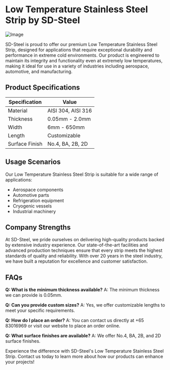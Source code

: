 # Low Temperature Stainless Steel Strip by SD-Steel

![Image](https://github.com/user-attachments/assets/2567258e-e124-4816-932d-1809bd27ef0b)

SD-Steel is proud to offer our premium Low Temperature Stainless Steel Strip, designed for applications that require exceptional durability and performance in extreme cold environments. Our product is engineered to maintain its integrity and functionality even at extremely low temperatures, making it ideal for use in a variety of industries including aerospace, automotive, and manufacturing.

## Product Specifications

| Specification | Value |
|---------------|-------|
| Material      | AISI 304, AISI 316 |
| Thickness     | 0.05mm - 2.0mm |
| Width         | 6mm - 650mm |
| Length        | Customizable |
| Surface Finish| No.4, BA, 2B, 2D |

## Usage Scenarios

Our Low Temperature Stainless Steel Strip is suitable for a wide range of applications:
- Aerospace components
- Automotive parts
- Refrigeration equipment
- Cryogenic vessels
- Industrial machinery

## Company Strengths

At SD-Steel, we pride ourselves on delivering high-quality products backed by extensive industry experience. Our state-of-the-art facilities and advanced production techniques ensure that every strip meets the highest standards of quality and reliability. With over 20 years in the steel industry, we have built a reputation for excellence and customer satisfaction.

## FAQs

**Q: What is the minimum thickness available?**
A: The minimum thickness we can provide is 0.05mm.

**Q: Can you provide custom sizes?**
A: Yes, we offer customizable lengths to meet your specific requirements.

**Q: How do I place an order?**
A: You can contact us directly at +65 83016969 or visit our website to place an order online.

**Q: What surface finishes are available?**
A: We offer No.4, BA, 2B, and 2D surface finishes.

Experience the difference with SD-Steel's Low Temperature Stainless Steel Strip. Contact us today to learn more about how our products can enhance your projects!